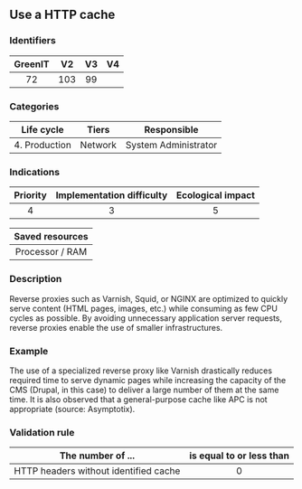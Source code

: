 ## Use a HTTP cache

### Identifiers

| GreenIT |  V2  | V3  |  V4  |
|:-------:|:----:|:---:|:----:|
|   72    |  103 | 99  |      |

### Categories

|  Life cycle   |  Tiers  |     Responsible      |
|:-------------:|:-------:|:--------------------:|
| 4. Production | Network | System Administrator |

### Indications

|      Priority      |      Implementation difficulty      | Ecological impact |
|:------------------:|:-----------------------------------:|:-----------------:|
|         4          |                  3                  |         5         |

|                      Saved resources                      |
|:---------------------------------------------------------:|
|                      Processor / RAM                      |

### Description

Reverse proxies such as Varnish, Squid, or NGINX are optimized to quickly serve content (HTML pages, images, etc.) while consuming as few CPU cycles as possible. By avoiding unnecessary application server requests, reverse proxies enable the use of smaller infrastructures.

### Example

The use of a specialized reverse proxy like Varnish drastically reduces required time to serve dynamic pages while increasing the capacity of the CMS (Drupal, in this case) to deliver a large number of them at the same time. It is also observed that a general-purpose cache like APC is not appropriate (source: Asymptotix).

### Validation rule

| The number of ...                     | is equal to or less than |  
|---------------------------------------|:------------------------:|
| HTTP headers without identified cache |            0             |
